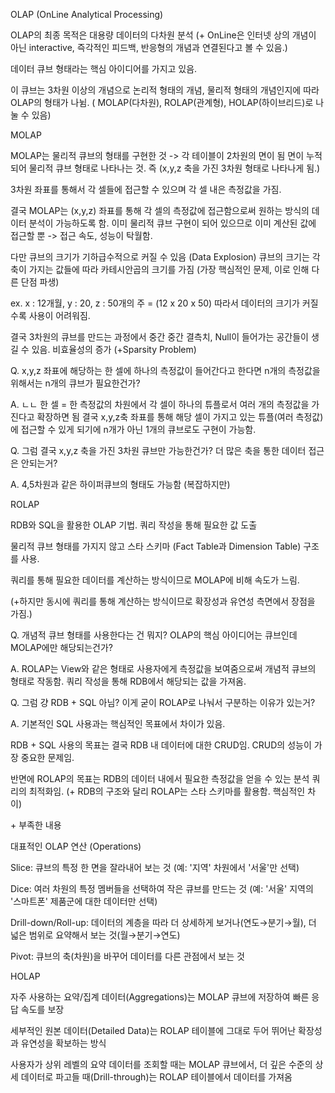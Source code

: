 OLAP (OnLine Analytical Processing)

OLAP의 최종 목적은 대용량 데이터의 다차원 분석
(+ OnLine은 인터넷 상의 개념이 아닌 interactive, 즉각적인 피드백, 반응형의 개념과 연결된다고 볼 수 있음.)

데이터 큐브 형태라는 핵심 아이디어를 가지고 있음.

이 큐브는 3차원 이상의 개념으로 논리적 형태의 개념, 물리적 형태의 개념인지에 따라 OLAP의 형태가 나뉨. ( MOLAP(다차원), ROLAP(관계형), HOLAP(하이브리드)로 나눌 수 있음)

MOLAP

MOLAP는 물리적 큐브의 형태를 구현한 것 -> 각 테이블이 2차원의 면이 됨
면이 누적되어 물리적 큐브 형태로 나타나는 것. 즉 (x,y,z 축을 가진 3차원 형태로 나타나게 됨.)

3차원 좌표를 통해서 각 셀들에 접근할 수 있으며 각 셀 내은 측정값을 가짐.

결국 MOLAP는 (x,y,z) 좌표를 통해 각 셀의 측정값에 접근함으로써 원하는 방식의 데이터 분석이 가능하도록 함.
이미 물리적 큐브 구현이 되어 있으므로 이미 계산된 값에 접근할 뿐 -> 접근 속도, 성능이 탁월함.

다만 큐브의 크기가 기하급수적으로 커질 수 있음 (Data Explosion)
큐브의 크기는 각 축이 가지는 값들에 따라 카테시안곱의 크기를 가짐 (가장 핵심적인 문제, 이로 인해 다른 단점 파생)

ex.
x : 12개월, y : 20, z : 50개의 주 = (12 x 20 x 50)
따라서 데이터의 크기가 커질 수록 사용이 어려워짐.

결국 3차원의 큐브를 만드는 과정에서 중간 중간 결측치, Null이 들어가는 공간들이 생길 수 있음.
비효율성의 증가 (+Sparsity Problem)

Q.
x,y,z 좌표에 해당하는 한 셀에 하나의 측정값이 들어간다고 한다면 n개의 측정값을 위해서는 n개의 큐브가 필요한건가?

A.
ㄴㄴ 한 셀 = 한 측정값의 차원에서 각 셀이 하나의 튜플로서 여러 개의 측정값을 가진다고 확장하면 됨
결국 x,y,z축 좌표를 통해 해당 셀이 가지고 있는 튜플(여러 측정값)에 접근할 수 있게 되기에 n개가 아닌 1개의 큐브로도 구현이 가능함.

Q.
그럼 결국 x,y,z 축을 가진 3차원 큐브만 가능한건가? 더 많은 축을 통한 데이터 접근은 안되는거?

A.
4,5차원과 같은 하이퍼큐브의 형태도 가능함 (복잡하지만)

ROLAP

RDB와 SQL을 활용한 OLAP 기법. 쿼리 작성을 통해 필요한 값 도출

물리적 큐브 형태를 가지지 않고 스타 스키마 (Fact Table과 Dimension Table) 구조를 사용.

쿼리를 통해 필요한 데이터를 계산하는 방식이므로 MOLAP에 비해 속도가 느림.

(+하지만 동시에 쿼리를 통해 계산하는 방식이므로 확장성과 유연성 측면에서 장점을 가짐.)

Q.
개념적 큐브 형태를 사용한다는 건 뭐지? OLAP의 핵심 아이디어는 큐브인데 MOLAP에만 해당되는건가?

A.
ROLAP는 View와 같은 형태로 사용자에게 측정값을 보여줌으로써 개념적 큐브의 형태로 작동함.
쿼리 작성을 통해 RDB에서 해당되는 값을 가져옴.

Q.
그럼 걍 RDB + SQL 아님? 이게 굳이 ROLAP로 나눠서 구분하는 이유가 있는거?

A.
기본적인 SQL 사용과는 핵심적인 목표에서 차이가 있음.

RDB + SQL 사용의 목표는 결국 RDB 내 데이터에 대한 CRUD임.
CRUD의 성능이 가장 중요한 문제임.

반면에 ROLAP의 목표는 RDB의 데이터 내에서 필요한 측정값을 얻을 수 있는 분석 쿼리의 최적화임.
(+ RDB의 구조와 달리 ROLAP는 스타 스키마를 활용함. 핵심적인 차이)

\+ 부족한 내용

대표적인 OLAP 연산 (Operations)

Slice: 큐브의 특정 한 면을 잘라내어 보는 것 (예: '지역' 차원에서 '서울'만 선택)

Dice: 여러 차원의 특정 멤버들을 선택하여 작은 큐브를 만드는 것 (예: '서울' 지역의 '스마트폰' 제품군에 대한 데이터만 선택)

Drill-down/Roll-up: 데이터의 계층을 따라 더 상세하게 보거나(연도→분기→월), 더 넓은 범위로 요약해서 보는 것(월→분기→연도)

Pivot: 큐브의 축(차원)을 바꾸어 데이터를 다른 관점에서 보는 것

HOLAP

자주 사용하는 요약/집계 데이터(Aggregations)는 MOLAP 큐브에 저장하여 빠른 응답 속도를 보장

세부적인 원본 데이터(Detailed Data)는 ROLAP 테이블에 그대로 두어 뛰어난 확장성과 유연성을 확보하는 방식

사용자가 상위 레벨의 요약 데이터를 조회할 때는 MOLAP 큐브에서, 더 깊은 수준의 상세 데이터로 파고들 때(Drill-through)는 ROLAP 테이블에서 데이터를 가져옴
